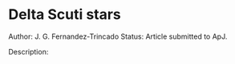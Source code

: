 Delta Scuti stars
=================

Author: J. G. Fernandez-Trincado
Status: Article submitted to ApJ. 

Description:





